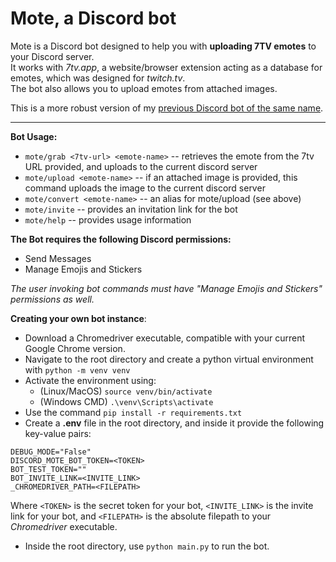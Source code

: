 # Mote, a Discord bot

Mote is a Discord bot designed to help you with **uploading 7TV emotes** to your Discord server.<br>
It works with *7tv.app*, a website/browser extension acting as a database for emotes, which was designed for *twitch.tv*.<br>
The bot also allows you to upload emotes from attached images.

This is a more robust version of my [previous Discord bot of the same name](https://github.com/finahdinner/mote-old).

---

**Bot Usage:**

- `mote/grab <7tv-url> <emote-name>` -- retrieves the emote from the 7tv URL provided, and uploads to the current discord server
- ``mote/upload <emote-name>`` -- if an attached image is provided, this command uploads the image to the current discord server
- ``mote/convert <emote-name>`` -- an alias for mote/upload (see above)
- ``mote/invite`` -- provides an invitation link for the bot
- ``mote/help`` -- provides usage information<br>

**The Bot requires the following Discord permissions:**
- Send Messages
- Manage Emojis and Stickers

*The user invoking bot commands must have "Manage Emojis and Stickers" permissions as well.*

**Creating your own bot instance**:

- Download a Chromedriver executable, compatible with your current Google Chrome version.
- Navigate to the root directory and create a python virtual environment with `python -m venv venv`
- Activate the environment using:
    - (Linux/MacOS) `source venv/bin/activate`
    - (Windows CMD) `.\venv\Scripts\activate` 
- Use the command `pip install -r requirements.txt`
- Create a **.env** file in the root directory, and inside it provide the following key-value pairs:
```
DEBUG_MODE="False"
DISCORD_MOTE_BOT_TOKEN=<TOKEN>
BOT_TEST_TOKEN=""
BOT_INVITE_LINK=<INVITE_LINK>
_CHROMEDRIVER_PATH=<FILEPATH>
```

Where `<TOKEN>` is the secret token for your bot, `<INVITE_LINK>` is the invite link for your bot, and `<FILEPATH>` is the absolute filepath to your *Chromedriver* executable.

- Inside the root directory, use `python main.py` to run the bot.
